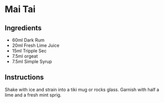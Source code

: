 # Mai Tai

## Ingredients

- 60ml Dark Rum
- 20ml Fresh Lime Juice
- 15ml Tripple Sec
- 7.5ml orgeat
- 7.5ml Simple Syrup

## Instructions

Shake with ice and strain into a tiki mug or rocks glass. Garnish with half a lime and a fresh mint sprig.
